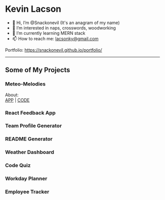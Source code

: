 # Kevin Lacson

- 👋 Hi, I’m @Snackonevil (It's an anagram of my name)
- 👀 I’m interested in naps, crosswords, woodworking
- 🌱 I’m currently learning MERN stack
- 📫 How to reach me: lacsonky@gmail.com

Portfolio: https://snackonevil.github.io/portfolio/

---

## Some of My Projects

### Meteo-Melodies
About:  
[APP](https://acuson.github.io/meteo-melodies/) | [CODE](https://github.com/acuson/meteo-melodies)  


### React Feedback App

### Team Profile Generator

### README Generator

### Weather Dashboard

### Code Quiz

### Workday Planner

### Employee Tracker




<!---
Snackonevil/Snackonevil is a ✨ special ✨ repository because its `README.md` (this file) appears on your GitHub profile.
You can click the Preview link to take a look at your changes.
--->
